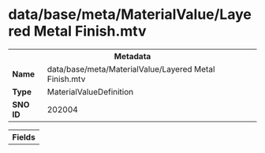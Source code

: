 <h1>data/base/meta/MaterialValue/Layered Metal Finish.mtv</h1><table><tr><th colspan="100%">Metadata</th></tr><tr><td><b>Name</b></td><td>data/base/meta/MaterialValue/Layered Metal Finish.mtv</td></tr><tr><td><b>Type</b></td><td>MaterialValueDefinition</td></tr><tr><td><b>SNO ID</b></td><td>202004</td></tr></table>

<table><tr><th colspan="100%">Fields</th></tr></table>

